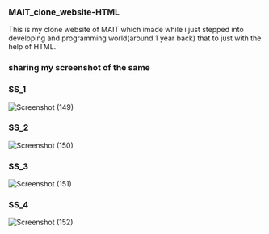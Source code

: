 ### MAIT_clone_website-HTML
This is my clone website of MAIT which imade while i just stepped into developing and programming world(around 1 year back) that to just with the help of HTML.

### sharing my screenshot of the same

### SS_1
![Screenshot (149)](https://user-images.githubusercontent.com/63615529/99909483-c1413400-2d0e-11eb-9cb1-733249d227dd.png)
### SS_2
![Screenshot (150)](https://user-images.githubusercontent.com/63615529/99909480-bdadad00-2d0e-11eb-881f-f3f21e30828b.png)
### SS_3
![Screenshot (151)](https://user-images.githubusercontent.com/63615529/99909481-c0100700-2d0e-11eb-93ab-09aa6b40b699.png)
### SS_4
![Screenshot (152)](https://user-images.githubusercontent.com/63615529/99909482-c0a89d80-2d0e-11eb-89ff-087c0326666b.png)





